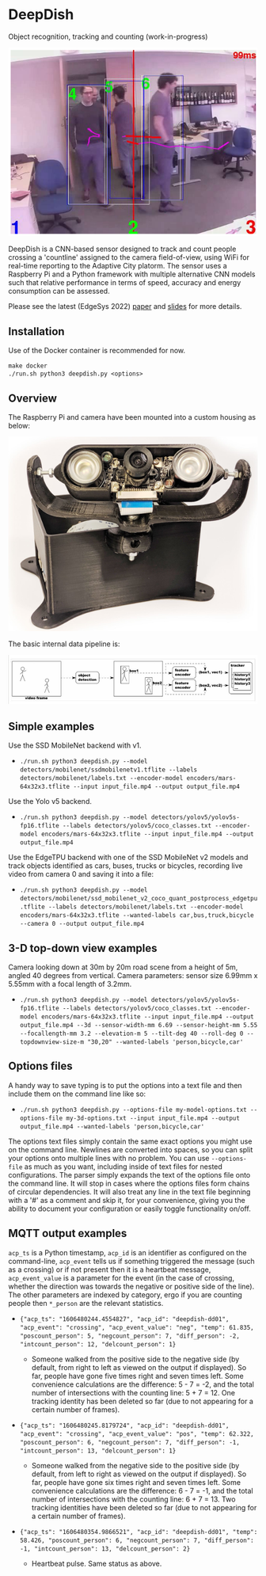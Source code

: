 # DeepDish

Object recognition, tracking and counting (work-in-progress)

![person detection and tracking](docs/images/titan.png)

DeepDish is a CNN-based sensor designed to track and count people crossing a 'countline' assigned to the
camera field-of-view, using WiFi for real-time reporting to the Adaptive City platorm. The sensor uses a Raspberry
Pi and a Python framework with multiple alternative CNN models such that relative performance in terms of speed,
accuracy and energy consumption can be assessed.

Please see the latest (EdgeSys 2022) [paper](https://www.cl.cam.ac.uk/~mrd45/diet-deepdish.pdf) and [slides](https://www.cl.cam.ac.uk/~mrd45/edgesys22_slides.pdf) for more details.

## Installation

Use of the Docker container is recommended for now.
```
make docker
./run.sh python3 deepdish.py <options>
```
## Overview

The Raspberry Pi and camera have been mounted into a custom housing as below:

![prototype DeepDish unit](docs/images/huey.png)

The basic internal data pipeline is:

![pipeline](docs/images/tracking-by-detection-pipeline.png)

## Simple examples

Use the SSD MobileNet backend with v1.
- `./run.sh python3 deepdish.py --model detectors/mobilenet/ssdmobilenetv1.tflite --labels detectors/mobilenet/labels.txt --encoder-model encoders/mars-64x32x3.tflite --input input_file.mp4 --output output_file.mp4`

Use the Yolo v5 backend.
- `./run.sh python3 deepdish.py --model detectors/yolov5/yolov5s-fp16.tflite --labels detectors/yolov5/coco_classes.txt --encoder-model encoders/mars-64x32x3.tflite --input input_file.mp4 --output output_file.mp4`

Use the EdgeTPU backend with one of the SSD MobileNet v2 models and track objects identified as cars, buses, trucks or bicycles, recording live video from camera 0 and saving it into a file:
- `./run.sh python3 deepdish.py --model detectors/mobilenet/ssd_mobilenet_v2_coco_quant_postprocess_edgetpu.tflite --labels detectors/mobilenet/labels.txt --encoder-model encoders/mars-64x32x3.tflite --wanted-labels car,bus,truck,bicycle --camera 0 --output output_file.mp4`

## 3-D top-down view examples

Camera looking down at 30m by 20m road scene from a height of 5m, angled 40 degrees from vertical. Camera parameters: sensor size 6.99mm x 5.55mm with a focal length of 3.2mm.
- `./run.sh python3 deepdish.py --model detectors/yolov5/yolov5s-fp16.tflite --labels detectors/yolov5/coco_classes.txt --encoder-model encoders/mars-64x32x3.tflite --input input_file.mp4 --output output_file.mp4 --3d --sensor-width-mm 6.69 --sensor-height-mm 5.55 --focallength-mm 3.2 --elevation-m 5 --tilt-deg 40 --roll-deg 0 --topdownview-size-m "30,20" --wanted-labels 'person,bicycle,car'`

## Options files

A handy way to save typing is to put the options into a text file and then include them on the command line like so:
- `./run.sh python3 deepdish.py --options-file my-model-options.txt --options-file my-3d-options.txt --input input_file.mp4 --output output_file.mp4 --wanted-labels 'person,bicycle,car'`

The options text files simply contain the same exact options you might use on the command line. Newlines are converted into spaces, so you can split your options onto multiple lines with no problem. You can use `--options-file` as much as you want, including inside of text files for nested configurations. The parser simply expands the text of the options file onto the command line. It will stop in cases where the options files form chains of circular dependencies. It will also treat any line in the text file beginning with a '#' as a comment and skip it, for your convenience, giving you the ability to document your configuration or easily toggle functionality on/off.

## MQTT output examples

`acp_ts` is a Python timestamp, `acp_id` is an identifier as configured on the command-line, `acp_event` tells us if something triggered the message (such as a crossing) or if not present then it is a heartbeat message, `acp_event_value` is a parameter for the event (in the case of crossing, whether the direction was towards the negative or positive side of the line). The other parameters are indexed by category, ergo if you are counting people then `*_person` are the relevant statistics.

* `{"acp_ts": "1606480244.4554827", "acp_id": "deepdish-dd01", "acp_event": "crossing", "acp_event_value": "neg", "temp": 61.835, "poscount_person": 5, "negcount_person": 7, "diff_person": -2, "intcount_person": 12, "delcount_person": 1}`
  * Someone walked from the positive side to the negative side (by default, from right to left as viewed on the output if displayed). So far, people have gone five times right and seven times left. Some convenience calculations are the difference: 5 - 7 = -2, and the total number of intersections with the counting line: 5 + 7 = 12. One tracking identity has been deleted so far (due to not appearing for a certain number of frames).

* `{"acp_ts": "1606480245.8179724", "acp_id": "deepdish-dd01", "acp_event": "crossing", "acp_event_value": "pos", "temp": 62.322, "poscount_person": 6, "negcount_person": 7, "diff_person": -1, "intcount_person": 13, "delcount_person": 1}`
  * Someone walked from the negative side to the positive side (by default, from left to right as viewed on the output if displayed). So far, people have gone six times right and seven times left. Some convenience calculations are the difference: 6 - 7 = -1, and the total number of intersections with the counting line: 6 + 7 = 13. Two tracking identities have been deleted so far (due to not appearing for a certain number of frames).

* `{"acp_ts": "1606480354.9866521", "acp_id": "deepdish-dd01", "temp": 58.426, "poscount_person": 6, "negcount_person": 7, "diff_person": -1, "intcount_person": 13, "delcount_person": 2}`
  * Heartbeat pulse. Same status as above.
